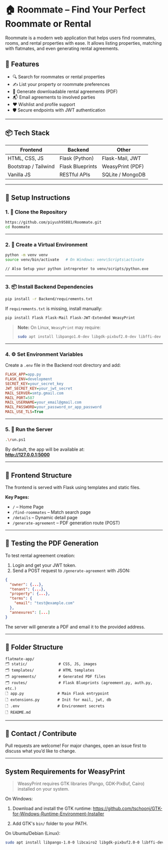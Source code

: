 # 🏠 Roommate – Find Your Perfect Roommate or Rental

Roommate is a modern web application that helps users find roommates, rooms, and rental properties with ease. It allows listing properties, matching with flatmates, and even generating rental agreements.

## 🚀 Features

- 🔍 Search for roommates or rental properties
- ✍️ List your property or roommate preferences
- 📄 Generate downloadable rental agreements (PDF)
- 📬 Email agreements to involved parties
- ❤️ Wishlist and profile support
- 🛡️ Secure endpoints with JWT authentication

---

## 📦 Tech Stack

| Frontend             | Backend            | Other              |
|----------------------|--------------------|---------------------|
| HTML, CSS, JS        | Flask (Python)     | Flask-Mail, JWT     |
| Bootstrap / Tailwind | Flask Blueprints   | WeasyPrint (PDF)    |
| Vanilla JS           | RESTful APIs       | SQLite / MongoDB    |

---

## 💠 Setup Instructions

### 1. 📁 Clone the Repository

```bash
https://github.com/piyush95881/Roommate.git
cd Roommate
```

---

### 2. 🐍 Create a Virtual Environment

```bash
python -m venv venv
source venv/bin/activate   # On Windows: venv\Scripts\activate

// Also Setup your python intrepreter to venv/scripts/python.exe
```

---

### 3. 📦 Install Backend Dependencies

```bash
pip install -r Backend/requirements.txt
```

If `requirements.txt` is missing, install manually:

```bash
pip install Flask Flask-Mail Flask-JWT-Extended WeasyPrint
```

> **Note:** On Linux, `WeasyPrint` may require:
> ```bash
> sudo apt install libpango1.0-dev libgdk-pixbuf2.0-dev libffi-dev libcairo2
> ```

---

### 4. ⚙️ Set Environment Variables

Create a `.env` file in the Backend root directory and add:

```ini
FLASK_APP=app.py
FLASK_ENV=development
SECRET_KEY=your_secret_key
JWT_SECRET_KEY=your_jwt_secret
MAIL_SERVER=smtp.gmail.com
MAIL_PORT=587
MAIL_USERNAME=your_email@gmail.com
MAIL_PASSWORD=your_password_or_app_password
MAIL_USE_TLS=True
```

---

### 5. 🧪 Run the Server

```bash
.\run.ps1 
```

By default, the app will be available at:  
**http://127.0.0.1:5000**

---

## 💽 Frontend Structure

The frontend is served with Flask using templates and static files.

**Key Pages:**

- `/` – Home Page
- `/find-roommates` – Match search page
- `/details` – Dynamic detail page
- `/generate-agreement` – PDF generation route (POST)

---

## 🥪 Testing the PDF Generation

To test rental agreement creation:

1. Login and get your JWT token.
2. Send a POST request to `/generate-agreement` with JSON:
```json
{
  "owner": {...},
  "tenant": {...},
  "property": {...},
  "terms": {
    "email": "test@example.com"
  },
  "annexures": [...]
}
```

The server will generate a PDF and email it to the provided address.

---

## 🧩 Folder Structure

```
flatmate-app/
🗂️ static/              # CSS, JS, images
🗂️ templates/           # HTML templates
🗂️ agreements/          # Generated PDF files
🗂️ routes/              # Flask Blueprints (agreement.py, auth.py, etc.)
🗋 app.py               # Main Flask entrypoint
🗋 extensions.py        # Init for mail, jwt, db
🗋 .env                 # Environment secrets
🗋 README.md
```

---

## 📧 Contact / Contribute

Pull requests are welcome! For major changes, open an issue first to discuss what you’d like to change.

---




## System Requirements for WeasyPrint

> WeasyPrint requires GTK libraries (Pango, GDK-PixBuf, Cairo) installed on your system.

On Windows:

1. Download and install the GTK runtime:
   https://github.com/tschoonj/GTK-for-Windows-Runtime-Environment-Installer

2. Add GTK's `bin/` folder to your PATH.

On Ubuntu/Debian (Linux):

```bash
sudo apt install libpango-1.0-0 libcairo2 libgdk-pixbuf2.0-0 libffi-dev
